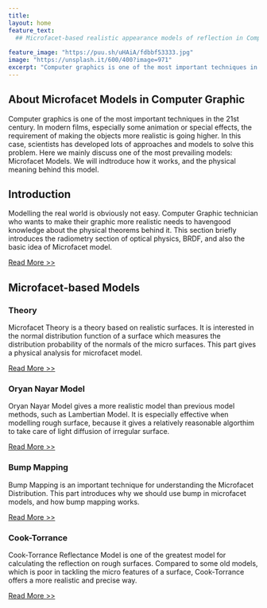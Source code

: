 ```yaml
---
title:   
layout: home
feature_text: 
  ## Microfacet-based realistic appearance models of reflection in Computer Graphics
  
feature_image: "https://puu.sh/uHAiA/fdbbf53333.jpg"
image: "https://unsplash.it/600/400?image=971"
excerpt: "Computer graphics is one of the most important techniques in the 21st century. People need"
---
```


## About Microfacet Models in Computer Graphic
  Computer graphics is one of the most important techniques in the 21st century. In modern films, especially some animation or special effects, the requirement of making the objects more realistic is going higher.
In this case, scientists has developed lots of approaches and models to solve this problem. Here we mainly discuss one of the most prevailing models: Microfacet Models. We will indtroduce how it works, and the physical meaning behind this model.




## Introduction

Modelling the real world is obviously not easy. Computer Graphic technician who wants to make their graphic more realistic needs to havengood knowledge about the physical theorems behind it. This section briefly introduces the radiometry section of optical physics, BRDF, and also the basic idea of Microfacet model.

[Read More >>](/basicknowledge/)

## Microfacet-based Models

### Theory

Microfacet Theory is a theory based on realistic surfaces. It is interested in the normal distribution function of a surface which measures the distribution probability of the normals of the micro surfaces. This part gives a physical analysis for microfacet model.

[Read More >>](/microfacet/)



### Oryan Nayar Model

Oryan Nayar Model gives a more realistic model than previous model methods, such as Lambertian Model. It is especially effective when modelling rough surface, because it gives a relatively reasonable algorthim to take care of light diffusion of irregular surface.

[Read More >>](/orennayarmodel/)

### Bump Mapping

Bump Mapping is an important technique for understanding the Microfacet Distribution. This part introduces why we should use bump in microfacet models, and how bump mapping works.

[Read More >>](/bumpmapping/)

### Cook-Torrance
Cook-Torrance Reflectance Model is one of the greatest model for calculating the reflection on rough surfaces. Compared to some old models, which is poor in tackling the micro features of a surface, Cook-Torrance offers a more realistic and precise way.

[Read More >>](/cooktorrancemodel/)